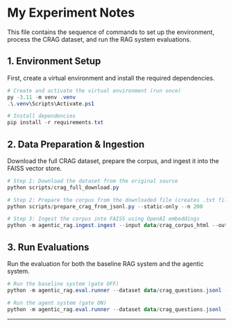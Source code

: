 # My Experiment Notes

This file contains the sequence of commands to set up the environment, process the CRAG dataset, and run the RAG system evaluations.

## 1. Environment Setup

First, create a virtual environment and install the required dependencies.

```powershell
# Create and activate the virtual environment (run once)
py -3.11 -m venv .venv
.\.venv\Scripts\Activate.ps1

# Install dependencies
pip install -r requirements.txt
```

## 2. Data Preparation & Ingestion

Download the full CRAG dataset, prepare the corpus, and ingest it into the FAISS vector store.

```powershell
# Step 1: Download the dataset from the original source
python scripts/crag_full_download.py

# Step 2: Prepare the corpus from the downloaded file (creates .txt files)
python scripts/prepare_crag_from_jsonl.py --static-only --n 200

# Step 3: Ingest the corpus into FAISS using OpenAI embeddings
python -m agentic_rag.ingest.ingest --input data/crag_corpus_html --out artifacts/crag_faiss --backend openai
```

## 3. Run Evaluations

Run the evaluation for both the baseline RAG system and the agentic system.

```powershell
# Run the baseline system (gate OFF)
python -m agentic_rag.eval.runner --dataset data/crag_questions.jsonl --system baseline --gate-off --n 200

# Run the agent system (gate ON)
python -m agentic_rag.eval.runner --dataset data/crag_questions.jsonl --system agent --gate-on --n 200
```

---
